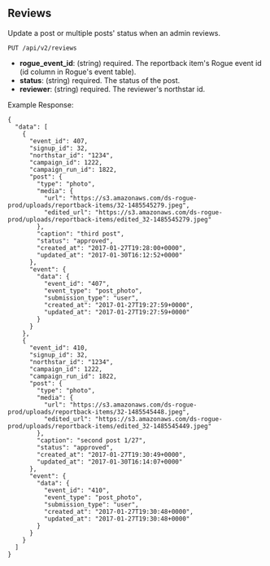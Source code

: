 ## Reviews

Update a post or multiple posts' status when an admin reviews.

```
PUT /api/v2/reviews
```

  - **rogue_event_id**: (string) required.
    The reportback item's Rogue event id (id column in Rogue's event table).
  - **status**: (string) required.
    The status of the post. 
  - **reviewer**: (string) required.
    The reviewer's northstar id. 

Example Response:

```
{
  "data": [
    {
      "event_id": 407,
      "signup_id": 32,
      "northstar_id": "1234",
      "campaign_id": 1222,
      "campaign_run_id": 1822,
      "post": {
        "type": "photo",
        "media": {
          "url": "https://s3.amazonaws.com/ds-rogue-prod/uploads/reportback-items/32-1485545279.jpeg",
          "edited_url": "https://s3.amazonaws.com/ds-rogue-prod/uploads/reportback-items/edited_32-1485545279.jpeg"
        },
        "caption": "third post",
        "status": "approved",
        "created_at": "2017-01-27T19:28:00+0000",
        "updated_at": "2017-01-30T16:12:52+0000"
      },
      "event": {
        "data": {
          "event_id": "407",
          "event_type": "post_photo",
          "submission_type": "user",
          "created_at": "2017-01-27T19:27:59+0000",
          "updated_at": "2017-01-27T19:27:59+0000"
        }
      }
    },
    {
      "event_id": 410,
      "signup_id": 32,
      "northstar_id": "1234",
      "campaign_id": 1222,
      "campaign_run_id": 1822,
      "post": {
        "type": "photo",
        "media": {
          "url": "https://s3.amazonaws.com/ds-rogue-prod/uploads/reportback-items/32-1485545448.jpeg",
          "edited_url": "https://s3.amazonaws.com/ds-rogue-prod/uploads/reportback-items/edited_32-1485545449.jpeg"
        },
        "caption": "second post 1/27",
        "status": "approved",
        "created_at": "2017-01-27T19:30:49+0000",
        "updated_at": "2017-01-30T16:14:07+0000"
      },
      "event": {
        "data": {
          "event_id": "410",
          "event_type": "post_photo",
          "submission_type": "user",
          "created_at": "2017-01-27T19:30:48+0000",
          "updated_at": "2017-01-27T19:30:48+0000"
        }
      }
    }
  ]
}
```
